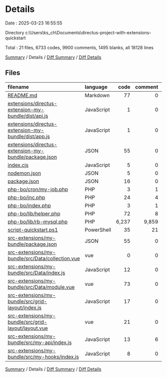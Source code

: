 # Details

Date : 2025-03-23 16:55:55

Directory c:\\Users\\ks_ch\\Documents\\directus-project-with-extensions-quickstart

Total : 21 files,  6733 codes, 9900 comments, 1495 blanks, all 18128 lines

[Summary](results.md) / Details / [Diff Summary](diff.md) / [Diff Details](diff-details.md)

## Files
| filename | language | code | comment | blank | total |
| :--- | :--- | ---: | ---: | ---: | ---: |
| [README.md](/README.md) | Markdown | 77 | 0 | 46 | 123 |
| [extensions/directus-extension-my-bundle/dist/api.js](/extensions/directus-extension-my-bundle/dist/api.js) | JavaScript | 1 | 0 | 1 | 2 |
| [extensions/directus-extension-my-bundle/dist/app.js](/extensions/directus-extension-my-bundle/dist/app.js) | JavaScript | 1 | 0 | 1 | 2 |
| [extensions/directus-extension-my-bundle/package.json](/extensions/directus-extension-my-bundle/package.json) | JSON | 55 | 0 | 1 | 56 |
| [index.cjs](/index.cjs) | JavaScript | 5 | 0 | 1 | 6 |
| [nodemon.json](/nodemon.json) | JSON | 5 | 0 | 0 | 5 |
| [package.json](/package.json) | JSON | 16 | 0 | 1 | 17 |
| [php-bo/cron/my-job.php](/php-bo/cron/my-job.php) | PHP | 3 | 1 | 1 | 5 |
| [php-bo/inc.php](/php-bo/inc.php) | PHP | 24 | 4 | 4 | 32 |
| [php-bo/index.php](/php-bo/index.php) | PHP | 3 | 1 | 0 | 4 |
| [php-bo/lib/helper.php](/php-bo/lib/helper.php) | PHP | 72 | 8 | 7 | 87 |
| [php-bo/lib/rb-mysql.php](/php-bo/lib/rb-mysql.php) | PHP | 6,237 | 9,859 | 1,385 | 17,481 |
| [script-quickstart.ps1](/script-quickstart.ps1) | PowerShell | 35 | 21 | 21 | 77 |
| [src-extensions/my-bundle/package.json](/src-extensions/my-bundle/package.json) | JSON | 55 | 0 | 1 | 56 |
| [src-extensions/my-bundle/src/Data/collection.vue](/src-extensions/my-bundle/src/Data/collection.vue) | vue | 0 | 0 | 1 | 1 |
| [src-extensions/my-bundle/src/Data/index.js](/src-extensions/my-bundle/src/Data/index.js) | JavaScript | 12 | 0 | 2 | 14 |
| [src-extensions/my-bundle/src/Data/module.vue](/src-extensions/my-bundle/src/Data/module.vue) | vue | 73 | 0 | 5 | 78 |
| [src-extensions/my-bundle/src/grid-layout/index.js](/src-extensions/my-bundle/src/grid-layout/index.js) | JavaScript | 17 | 0 | 3 | 20 |
| [src-extensions/my-bundle/src/grid-layout/layout.vue](/src-extensions/my-bundle/src/grid-layout/layout.vue) | vue | 21 | 0 | 2 | 23 |
| [src-extensions/my-bundle/src/my-api/index.js](/src-extensions/my-bundle/src/my-api/index.js) | JavaScript | 13 | 6 | 10 | 29 |
| [src-extensions/my-bundle/src/my-hooks/index.js](/src-extensions/my-bundle/src/my-hooks/index.js) | JavaScript | 8 | 0 | 2 | 10 |

[Summary](results.md) / Details / [Diff Summary](diff.md) / [Diff Details](diff-details.md)